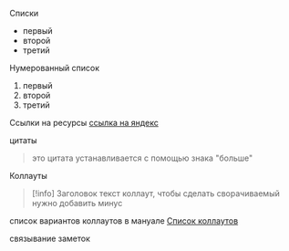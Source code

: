 Списки
- первый
- второй
- третий

Нумерованный список
1. первый
2. второй
3. третий

Ссылки на ресурсы
[ссылка на яндекс](https://ya.ru)

цитаты
>это цитата устанавливается
>с помощью знака "больше"

Коллауты

>[!info] Заголовок
>текст коллаут, чтобы сделать сворачиваемый нужно добавить минус

список вариантов коллаутов в мануале [Список коллаутов](https://help.obsidian.md/Editing+and+formatting/Callouts)

связывание заметок

